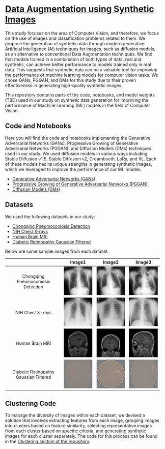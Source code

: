 # [Data Augmentation using Synthetic Images](https://github.com/fededemo/data_augmentation_using_synthetic_images/blob/main/documentation/Data%20Augmentation%20using%20Synthetic%20Images.pdf)

This study focuses on the area of Computer Vision, and therefore, we focus on the use of images and classification problems related to them. We propose the generation of synthetic data through modern generative Artificial Intelligence (AI) techniques for images, such as diffusion models, as an alternative to conventional Data Augmentation techniques. We find that models trained in a combination of both types of data, real and synthetic, can achieve better performance to models trained only in real data. This suggests that synthetic data can be a valuable tool for improving the performance of machine learning models for computer vision tasks. We chose GANs, PGGAN, and DMs for this study due to their proven effectiveness in generating high-quality synthetic images.

This repository contains parts of the code, notebooks, and model weights (TBD) used in our study on synthetic data generation for improving the performance of Machine Learning (ML) models in the field of Computer Vision.

## Code and Notebooks
Here you will find the code and notebooks implementing the Generative Adversarial Networks (GANs), Progressive Growing of Generative Adversarial Networks (PGGAN), and Diffusion Models (DMs) techniques used in our study. We used diffusion models in various ways including Stable Diffusion v1.5, Stable Diffusion v2, Dreambooth, LoRa, and XL. Each of these models has its unique strengths in generating synthetic images, which we leveraged to improve the performance of our ML models.

- [Generative Adversarial Networks (GANs)](https://github.com/fededemo/data_augmentation_using_synthetic_images/blob/main/gans/gan_img_generator_pneumoconiosis.ipynb)
- [Progressive Growing of Generative Adversarial Networks (PGGAN)](https://github.com/fededemo/data_augmentation_using_synthetic_images/tree/main/gans/pggan)
- [Diffusion Models (DMs)](https://github.com/fededemo/data_augmentation_using_synthetic_images/tree/main/diffusion)

## Datasets
We used the following datasets in our study:

- [Chongqing Pneumoconiosis Detection](https://www.ncbi.nlm.nih.gov/pmc/articles/PMC8431598/)
- [NIH Chest X-rays](https://arxiv.org/abs/1705.02315)
- [Human Brain MRI](https://www.kaggle.com/datasets/masoudnickparvar/brain-tumor-mri-dataset)
- [Diabetic Retinopathy Gaussian Filtered](https://www.kaggle.com/datasets/sovitrath/diabetic-retinopathy-224x224-gaussian-filtered)

Below are some sample images from each dataset:

|         | Image1 | Image2 | Image3 |
|:-------:|:------:|:------:|:------:|
| Chongqing Pneumoconiosis Detection | <img src="src/pneumoconiosis/1-2.jpg" width="150"> | <img src="src/pneumoconiosis/2-2.jpg" width="150"> | <img src="src/pneumoconiosis/3-2.jpg" width="150"> |
| NIH Chest X-rays | <img src="src/nih_xray/00001971_000.png" width="150"> | <img src="src/nih_xray/00001974_001.png" width="150"> | <img src="src/nih_xray/00001980_000.png" width="150"> |
| Human Brain MRI | <img src="src/brain_tumor/1.jpg" width="150"> | <img src="src/brain_tumor/2.jpg" width="150"> | <img src="src/brain_tumor/3.jpg" width="150"> |
| Diabetic Retinopathy Gaussian Filtered | <img src="src/retinopatia/1.png" width="150"> | <img src="src/retinopatia/2.png" width="150"> | <img src="src/retinopatia/3.png" width="150"> |

  <!---
  ## Model Weights
  The weights of the models trained during our study are available for download at the following links. Each link corresponds to a specific dataset used in our study. We also provide the performance of each model on its respective dataset.
  
  | Model | Dataset | Training Steps |  Performance | Link |
  |-------|---------|----------------|-------------|------|
  | GANs  | Chongqing Pneumoconiosis Detection| ** | *Performance* | [**](#) |
  | PGGAN | Chongqing Pneumoconiosis Detection| ** | *Performance* | [**](#) |
  | DMs   | Chongqing Pneumoconiosis Detection| ** | *Performance* | [**](#) |
  --->

## Clustering Code
To manage the diversity of images within each dataset, we devised a solution that involves extracting features from each image, grouping images into clusters based on feature similarity, selecting representative images from each cluster based on specific criteria, and generating synthetic images for each cluster separately. The code for this process can be found in the [Clustering section of the repository](https://github.com/fededemo/data_augmentation_using_synthetic_images/tree/main/clustering).
